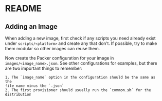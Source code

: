 # README

## Adding an Image

When adding a new image, first check if any scripts you need already exist
under `scripts/<platform>` and create any that don't. If possible, try to make
them modular so other images can reuse them.

Now create the Packer configuration for your image in `images/<image_name>.json`.
See other configurations for examples, but there are two important things to
remember:

    1. The `image_name` option in the configuration should be the same as the
    file name minus the `.json`
    2. The first provisioner should usually run the `common.sh` for the
    distribution
